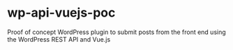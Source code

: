 # wp-api-vuejs-poc
Proof of concept WordPress plugin to submit posts from the front end using the WordPress REST API and Vue.js
